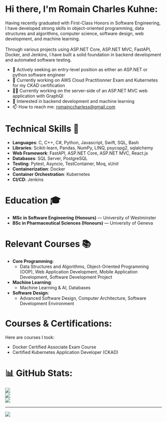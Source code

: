 # Hi there, I'm **Romain Charles Kuhne**:
Having recently graduated with First-Class Honors in Software Engineering, I have developed strong skills in object-oriented programming, data structures and algorithms, computer science, software design, web development, and machine learning.<br><br>Through various projects using ASP.NET Core, ASP.NET MVC, FastAPI, Docker, and Jenkins, I have built a solid foundation in backend development and automated software testing.


- 🔭 Actively seeking an entry-level position as either an ASP.NET or python software engineer
- 🌱 Currently working on AWS Cloud Practitionner Exam and Kubernetes for my CKAD certification
- 🧑‍💻 Currently working on the server-side of an ASP.NET MVC web application with GraphQl
- 🚀 Interested in backend development and machine learning
- 📫 How to reach me: romainccharless@gmail.com


# Technical Skills 🔧
- **Languages**: C, C++, C#, Python, Javascript, Swift, SQL, Bash
- **Libraries**: Scikit-learn, Pandas, NumPy, LINQ, psycopg2, sqlalchemy
- **Web Framework**: FastAPI, ASP.NET Core, ASP.NET MVC, React.js
- **Databases**: SQL Server, PostgreSQL
- **Testing**: Pytest, Asyncio, TestContainer, Moq, xUnit
- **Containerization**: Docker
- **Container Orchestration**: Kubernetes
- **CI/CD**: Jenkins

# Education 🎓
- **MSc in Software Engineering (Honours)** — University of Westminster
- **BSc in Pharmaceutical Sciences (Honours)** — University of Geneva

# Relevant Courses 📚 
- **Core Programming**: 
  - Data Structures and Algorithms, Object-Oriented Programming (OOP), Web Application Development, Mobile Application Development, Software Development Project
- **Machine Learning**: 
  - Machine Learning & AI, Databases
- **Software Design**: 
  - Advanced Software Design, Computer Architecture, Software Development Environment
 
# Courses & Certifications:
Here are courses I took:
- Docker Certified Associate Exam Course
- Certified Kubernetes Application Developer (CKAD) 



# 📊 GitHub Stats:
![](https://github-readme-stats.vercel.app/api?username=Ccharlesss&theme=gotham&hide_border=false&include_all_commits=true&count_private=true)<br/>
![](https://github-readme-streak-stats.herokuapp.com/?user=Ccharlesss&theme=gotham&hide_border=false)<br/>
![](https://github-readme-stats.vercel.app/api/top-langs/?username=Ccharlesss&theme=gotham&hide_border=false&include_all_commits=true&count_private=true&layout=compact)

---
[![](https://visitcount.itsvg.in/api?id=Ccharlesss&icon=0&color=8)](https://visitcount.itsvg.in)

<!-- Proudly created with GPRM ( https://gprm.itsvg.in ) -->
<!--

- 🔭 I’m currently working on ...
- 🌱 I’m currently learning ...
- 👯 I’m looking to collaborate on ...
- 🤔 I’m looking for help with ...
- 💬 Ask me about ...
- 📫 How to reach me: ...
- 😄 Pronouns: ...
- ⚡ Fun fact: ...
-->
